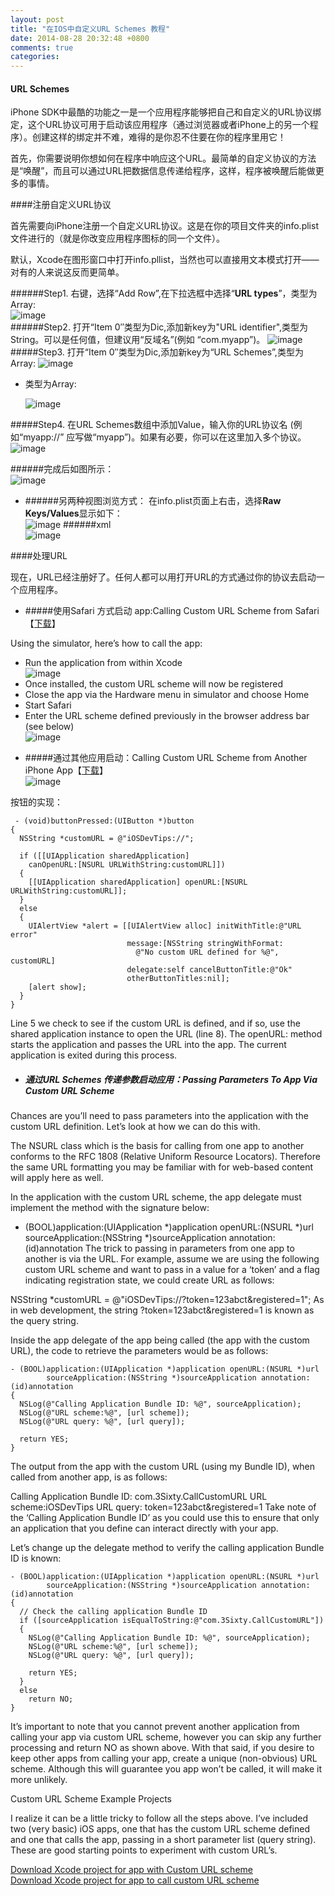 ```yaml
---
layout: post
title: "在IOS中自定义URL Schemes 教程"
date: 2014-08-28 20:32:48 +0800
comments: true
categories: 
---
```

#### URL Schemes
iPhone SDK中最酷的功能之一是一个应用程序能够把自己和自定义的URL协议绑定，这个URL协议可用于启动该应用程序（通过浏览器或者iPhone上的另一个程序）。创建这样的绑定并不难，难得的是你忍不住要在你的程序里用它！

首先，你需要说明你想如何在程序中响应这个URL。最简单的自定义协议的方法是“唤醒”，而且可以通过URL把数据信息传递给程序，这样，程序被唤醒后能做更多的事情。

####注册自定义URL协议

首先需要向iPhone注册一个自定义URL协议。这是在你的项目文件夹的info.plist文件进行的（就是你改变应用程序图标的同一个文件）。

默认，Xcode在图形窗口中打开info.pllist，当然也可以直接用文本模式打开——对有的人来说这反而更简单。

######Step1. 右键，选择“Add Row”,在下拉选框中选择“**URL types**”，类型为Array:  
![image](/images/urlScheme2.gif)  
######Step2. 打开“Item 0″类型为Dic,添加新key为"URL identifier",类型为String。可以是任何值，但建议用“反域名”(例如 “com.myapp”)。
![image](/images/urlScheme2a.gif)  
#####Step3. 打开“Item 0″类型为Dic,添加新key为“URL Schemes”,类型为Array:
![image](/images/urlScheme2b.gif)  

* 类型为Array:  

	![image](/images/urlScheme2c.gif)

#####Step4. 在URL Schemes数组中添加Value，输入你的URL协议名 (例如“myapp://” 应写做“myapp”)。如果有必要，你可以在这里加入多个协议。
![image](/images/urlScheme2d.gif)  

######完成后如图所示：  
![image](/images/urlScheme2e.gif)  
	
* ######另两种视图浏览方式：
在info.plist页面上右击，选择**Raw Keys/Values**显示如下：  
![image](/images/urlScheme2f.png)
######xml  
![image](/images/urlScheme2g.gif)
<!--more-->
####处理URL

现在，URL已经注册好了。任何人都可以用打开URL的方式通过你的协议去启动一个应用程序。

* #####使用Safari 方式启动 app:Calling Custom URL Scheme from Safari【[下载](http://iosdevelopertips.com/downloads/#customURLScheme)】

Using the simulator, here’s how to call the app:

- Run the application from within Xcode  
![image](/images/urlScheme4a.png)  
- Once installed, the custom URL scheme will now be registered
- Close the app via the Hardware menu in simulator and choose Home
- Start Safari
- Enter the URL scheme defined previously in the browser address bar (see below)  
![image](/images/urlScheme32.png)  

* #####通过其他应用启动：Calling Custom URL Scheme from Another iPhone App【[下载](http://iosdevelopertips.com/downloads/#customURLScheme)】  
![image](/images/urlScheme4b.png)  

按钮的实现：

	 - (void)buttonPressed:(UIButton *)button
	{
	  NSString *customURL = @"iOSDevTips://";
	 
	  if ([[UIApplication sharedApplication] 
	    canOpenURL:[NSURL URLWithString:customURL]])
	  {
	    [[UIApplication sharedApplication] openURL:[NSURL URLWithString:customURL]];
	  }
	  else
	  {
	    UIAlertView *alert = [[UIAlertView alloc] initWithTitle:@"URL error"
	                          message:[NSString stringWithFormat:
	                            @"No custom URL defined for %@", customURL]
	                          delegate:self cancelButtonTitle:@"Ok" 
	                          otherButtonTitles:nil];
	    [alert show];
	  }    
	}
Line 5 we check to see if the custom URL is defined, and if so, use the shared application instance to open the URL (line 8). The openURL: method starts the application and passes the URL into the app. The current application is exited during this process.  

* ##### 通过URL Schemes 传递参数启动应用：Passing Parameters To App Via Custom URL Scheme
Chances are you’ll need to pass parameters into the application with the custom URL definition. Let’s look at how we can do this with.

The NSURL class which is the basis for calling from one app to another conforms to the RFC 1808 (Relative Uniform Resource Locators). Therefore the same URL formatting you may be familiar with for web-based content will apply here as well.

In the application with the custom URL scheme, the app delegate must implement the method with the signature below:

- (BOOL)application:(UIApplication *)application 
  openURL:(NSURL *)url 
  sourceApplication:(NSString *)sourceApplication 
  annotation:(id)annotation
The trick to passing in parameters from one app to another is via the URL. For example, assume we are using the following custom URL scheme and want to pass in a value for a ‘token’ and a flag indicating registration state, we could create URL as follows:

NSString *customURL = @"iOSDevTips://?token=123abct&registered=1";
As in web development, the string ?token=123abct&registered=1 is known as the query string.

Inside the app delegate of the app being called (the app with the custom URL), the code to retrieve the parameters would be as follows:

	- (BOOL)application:(UIApplication *)application openURL:(NSURL *)url
	        sourceApplication:(NSString *)sourceApplication annotation:(id)annotation
	{
	  NSLog(@"Calling Application Bundle ID: %@", sourceApplication);
	  NSLog(@"URL scheme:%@", [url scheme]);
	  NSLog(@"URL query: %@", [url query]);
	 
	  return YES;
	}
The output from the app with the custom URL (using my Bundle ID), when called from another app, is as follows:

Calling Application Bundle ID: com.3Sixty.CallCustomURL
URL scheme:iOSDevTips
URL query: token=123abct&registered=1
Take note of the ‘Calling Application Bundle ID’ as you could use this to ensure that only an application that you define can interact directly with your app.

Let’s change up the delegate method to verify the calling application Bundle ID is known:

	- (BOOL)application:(UIApplication *)application openURL:(NSURL *)url
	        sourceApplication:(NSString *)sourceApplication annotation:(id)annotation
	{
	  // Check the calling application Bundle ID
	  if ([sourceApplication isEqualToString:@"com.3Sixty.CallCustomURL"])
	  {
	    NSLog(@"Calling Application Bundle ID: %@", sourceApplication);
	    NSLog(@"URL scheme:%@", [url scheme]);
	    NSLog(@"URL query: %@", [url query]);
	 
	    return YES;
	  }
	  else
	    return NO;
	}
It’s important to note that you cannot prevent another application from calling your app via custom URL scheme, however you can skip any further processing and return NO as shown above. With that said, if you desire to keep other apps from calling your app, create a unique (non-obvious) URL scheme. Although this will guarantee you app won’t be called, it will make it more unlikely.

Custom URL Scheme Example Projects

I realize it can be a little tricky to follow all the steps above. I’ve included two (very basic) iOS apps, one that has the custom URL scheme defined and one that calls the app, passing in a short parameter list (query string). These are good starting points to experiment with custom URL’s.

[Download Xcode project for app with Custom URL scheme](http://iosdevelopertips.com/downloads/#customURLScheme)  
[Download Xcode project for app to call custom URL scheme](http://iosdevelopertips.com/downloads/#customURLScheme)